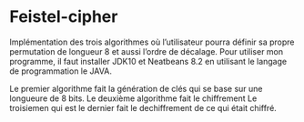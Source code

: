 # Feistel-cipher
Implémentation des trois algorithmes où l’utilisateur pourra définir sa propre permutation de longueur 8 et aussi l’ordre de décalage.
Pour utiliser mon programme, il faut installer JDK10 et Neatbeans 8.2 en utilisant le langage de programmation le JAVA.

Le premier algorithme fait la génération de clés qui se base sur une longueure de 8 bits.
Le deuxième algorithme fait le chiffrement
Le troisiemen qui est le dernier fait le dechiffrement de ce qui était chiffré.

